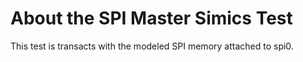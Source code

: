 # About the SPI Master Simics Test

This test is transacts with the modeled SPI memory attached to spi0.